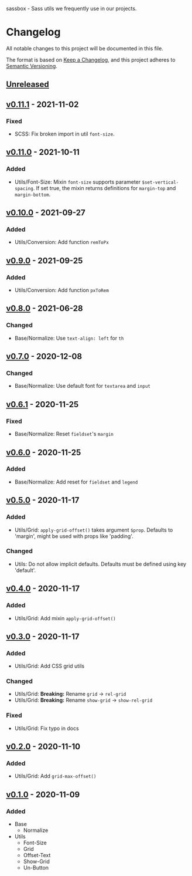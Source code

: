 sassbox - Sass utils we frequently use in our projects.

# Changelog

All notable changes to this project will be documented in this file.

The format is based on [Keep a Changelog](https://keepachangelog.com/en/1.0.0/),
and this project adheres to [Semantic Versioning](https://semver.org/spec/v2.0.0.html).

## [Unreleased]

## [v0.11.1] - 2021-11-02

### Fixed

- SCSS: Fix broken import in util `font-size`.

## [v0.11.0] - 2021-10-11

### Added 

- Utils/Font-Size: Mixin `font-size` supports parameter `$set-vertical-spacing`. If set true, the mixin returns definitions for `margin-top` and `margin-bottom`.

## [v0.10.0] - 2021-09-27

### Added 

- Utils/Conversion: Add function `remToPx`

## [v0.9.0] - 2021-09-25

### Added

- Utils/Conversion: Add function `pxToRem`

## [v0.8.0] - 2021-06-28

### Changed

- Base/Normalize: Use `text-align: left` for `th`

## [v0.7.0] - 2020-12-08

### Changed 

- Base/Normalize: Use default font for `textarea` and `input`

## [v0.6.1] - 2020-11-25

### Fixed

- Base/Normalize: Reset `fieldset`'s `margin`

## [v0.6.0] - 2020-11-25

### Added 

- Base/Normalize: Add reset for `fieldset` and `legend`

## [v0.5.0] - 2020-11-17

### Added

- Utils/Grid: `apply-grid-offset()` takes argument `$prop`. Defaults to 'margin', might be used with props like 'padding'.

### Changed

- Utils: Do not allow implicit defaults. Defaults must be defined using key 'default'.

## [v0.4.0] - 2020-11-17

### Added

- Utils/Grid: Add mixin `apply-grid-offset()`

## [v0.3.0] - 2020-11-17

### Added

- Utils/Grid: Add CSS grid utils

### Changed

- Utils/Grid: **Breaking:** Rename `grid` → `rel-grid`
- Utils/Grid: **Breaking:** Rename `show-grid` → `show-rel-grid`

### Fixed

- Utils/Grid: Fix typo in docs

## [v0.2.0] - 2020-11-10

### Added

- Utils/Grid: Add `grid-max-offset()`

## [v0.1.0] - 2020-11-09

### Added

- Base
  - Normalize
- Utils
  - Font-Size
  - Grid
  - Offset-Text
  - Show-Grid
  - Un-Button

[Unreleased]: https://github.com/Pixelherz/sassbox/compare/v0.11.1...HEAD
[v0.11.1]: https://github.com/Pixelherz/sassbox/compare/v0.11.0...v0.11.1
[v0.11.0]: https://github.com/Pixelherz/sassbox/compare/v0.10.0...v0.11.0
[v0.10.0]: https://github.com/Pixelherz/sassbox/compare/v0.9.0...v0.10.0
[v0.9.0]: https://github.com/Pixelherz/sassbox/compare/v0.8.0...v0.9.0
[v0.8.0]: https://github.com/Pixelherz/sassbox/compare/v0.7.0...v0.8.0
[v0.7.0]: https://github.com/Pixelherz/sassbox/compare/v0.6.1...v0.7.0
[v0.6.1]: https://github.com/Pixelherz/sassbox/compare/v0.6.0...v0.6.1
[v0.6.0]: https://github.com/Pixelherz/sassbox/compare/v0.5.0...v0.6.0
[v0.5.0]: https://github.com/Pixelherz/sassbox/compare/v0.4.0...v0.5.0
[v0.4.0]: https://github.com/Pixelherz/sassbox/compare/v0.3.0...v0.4.0
[v0.3.0]: https://github.com/Pixelherz/sassbox/compare/v0.2.0...v0.3.0
[v0.2.0]: https://github.com/Pixelherz/sassbox/compare/v0.1.0...v0.2.0
[v0.1.0]: https://github.com/Pixelherz/sassbox/releases/tag/v0.1.0
